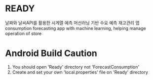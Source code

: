 # READY
날짜와 날씨API를 활용한 시계열 예측 머신러닝 기반 수요 예측 재고관리 앱
consumption forecasting app with machine learning, helping manage operation of store

# Android Build Caution
1)  You should open 'Ready' directory not 'ForecastConsumption'
2) Create and set your own 'local.properties' file on 'Ready' directory
